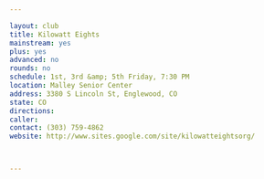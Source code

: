 ```yaml
---

layout: club
title: Kilowatt Eights
mainstream: yes
plus: yes
advanced: no
rounds: no
schedule: 1st, 3rd &amp; 5th Friday, 7:30 PM
location: Malley Senior Center
address: 3380 S Lincoln St, Englewood, CO
state: CO
directions: 
caller: 
contact: (303) 759-4862
website: http://www.sites.google.com/site/kilowatteightsorg/



---
```


